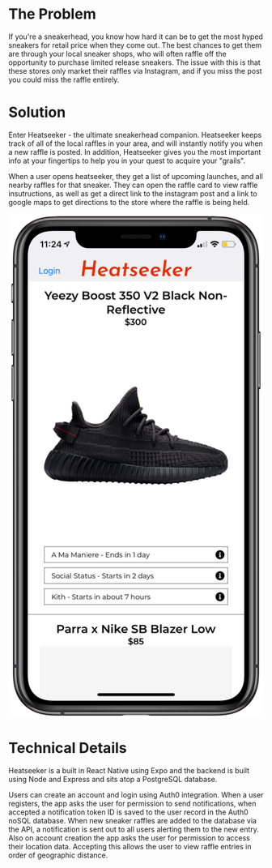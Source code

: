 # The Problem

If you're a sneakerhead, you know how hard it can be to get the most hyped sneakers for retail price when they come out. The best chances to get them are through your local sneaker shops, who will often raffle off the opportunity to purchase limited release sneakers. The issue with this is that these stores only market their raffles via Instagram, and if you miss the post you could miss the raffle entirely.

# Solution

Enter Heatseeker - the ultimate sneakerhead companion. Heatseeker keeps track of all of the local raffles in your area, and will instantly notify you when a new raffle is posted. In addition, Heatseeker gives you the most important info at your fingertips to help you in your quest to acquire your "grails".

When a user opens heatseeker, they get a list of upcoming launches, and all nearby raffles for that sneaker. They can open the raffle card to view raffle insutructions, as well as get a direct link to the instagram post and a link to google maps to get directions to the store where the raffle is being held. 

![Heatseeker Screenshot](./heatseeker_image.png)

# Technical Details

Heatseeker is a built in React Native using Expo and the backend is built using Node and Express and sits atop a PostgreSQL database.  

Users can create an account and login using Auth0 integration. When a user registers, the app asks the user for permission to send notifications, when accepted a notification token ID is saved to the user record in the Auth0 noSQL database. When new sneaker raffles are added to the database via the API, a notification is sent out to all users alerting them to the new entry. Also on account creation the app asks the user for permission to access their location data. Accepting this allows the user to view raffle entries in order of geographic distance. 
